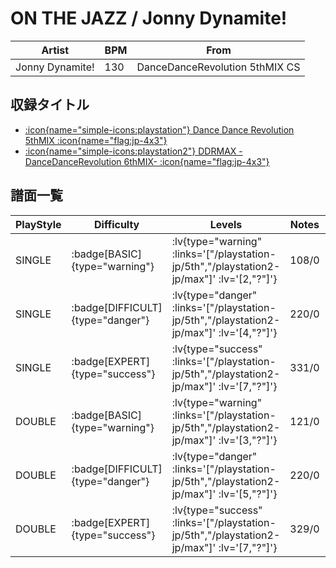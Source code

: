 # ON THE JAZZ / Jonny Dynamite!

|Artist|BPM|From|
|------|---|----|
|Jonny Dynamite!|130|DanceDanceRevolution 5thMIX CS|

## 収録タイトル

- [ :icon{name="simple-icons:playstation"} Dance Dance Revolution 5thMIX :icon{name="flag:jp-4x3"} ](/playstation-jp/5th)
- [ :icon{name="simple-icons:playstation2"} DDRMAX -DanceDanceRevolution 6thMIX- :icon{name="flag:jp-4x3"} ](/playstation2-jp/max)

## 譜面一覧

|PlayStyle|Difficulty|Levels|Notes|Movie|
|---------|----------|------|-----|-----|
|SINGLE| :badge[BASIC]{type="warning"} | :lv{type="warning" :links='["/playstation-jp/5th","/playstation2-jp/max"]' :lv='[2,"?"]'} |108/0||
|SINGLE| :badge[DIFFICULT]{type="danger"} | :lv{type="danger" :links='["/playstation-jp/5th","/playstation2-jp/max"]' :lv='[4,"?"]'} |220/0||
|SINGLE| :badge[EXPERT]{type="success"} | :lv{type="success" :links='["/playstation-jp/5th","/playstation2-jp/max"]' :lv='[7,"?"]'} |331/0||
|DOUBLE| :badge[BASIC]{type="warning"} | :lv{type="warning" :links='["/playstation-jp/5th","/playstation2-jp/max"]' :lv='[3,"?"]'} |121/0||
|DOUBLE| :badge[DIFFICULT]{type="danger"} | :lv{type="danger" :links='["/playstation-jp/5th","/playstation2-jp/max"]' :lv='[5,"?"]'} |220/0||
|DOUBLE| :badge[EXPERT]{type="success"} | :lv{type="success" :links='["/playstation-jp/5th","/playstation2-jp/max"]' :lv='[7,"?"]'} |329/0||
